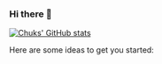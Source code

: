 ### Hi there 👋
[![Chuks' GitHub stats](https://github-readme-stats.vercel.app/api?username=chuksota)](https://github.com/chuksota/github-readme-stats)


Here are some ideas to get you started:
<!-- 
- 🔭 I’m currently working on ...
- 🌱 I’m currently learning ...
- 👯 I’m looking to collaborate on ...
- 🤔 I’m looking for help with ...
- 💬 Ask me about ...
- 📫 How to reach me: ...
- 😄 Pronouns: ...
- ⚡ Fun fact: ... -->

